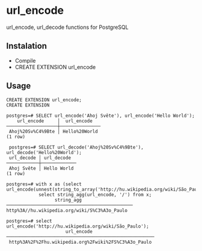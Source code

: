 url_encode
==========

url_encode, url_decode functions for PostgreSQL

## Instalation
* Compile
* CREATE EXTENSION url_encode


## Usage

	CREATE EXTENSION url_encode;
	CREATE EXTENSION
	
	postgres=# SELECT url_encode('Ahoj Světe'), url_encode('Hello World');
	    url_encode     │  url_encode   
	───────────────────┼───────────────
	 Ahoj%20Sv%C4%9Bte │ Hello%20World
	(1 row)
	
	 postgres=# SELECT url_decode('Ahoj%20Sv%C4%9Bte'), url_decode('Hello%20World');
	 url_decode │ url_decode  
	────────────┼─────────────
	 Ahoj Světe │ Hello World
	(1 row)

	postgres=# with x as (select url_encode(unnest(string_to_array('http://hu.wikipedia.org/wiki/São_Paulo','/'))))
				select string_agg(url_encode, '/') from x;
	                  string_agg                   
	───────────────────────────────────────────────
	http%3A//hu.wikipedia.org/wiki/S%C3%A3o_Paulo

	postgres=# select url_encode('http://hu.wikipedia.org/wiki/São_Paulo');
	                      url_encode                       
	───────────────────────────────────────────────────────
	 http%3A%2F%2Fhu.wikipedia.org%2Fwiki%2FS%C3%A3o_Paulo
